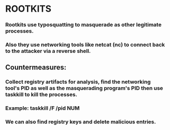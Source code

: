# ROOTKITS

### Rootkits use typosquatting to masquerade as other legitimate processes.

### Also they use networking tools like netcat (nc) to connect back to the attacker via a reverse shell.

## Countermeasures:

### Collect registry artifacts for analysis, find the networking tool's PID as well as the masquerading program's PID then use taskkill to kill the processes.

### Example: taskkill /F /pid NUM 

### We can also find registry keys and delete malicious entries.

